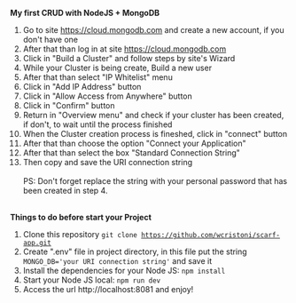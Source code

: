 

<b><b1>My first CRUD with NodeJS + MongoDB</b1></b><br>

1. Go to site https://cloud.mongodb.com and create a new account, if you don't have one<br>
2. After that than log in at site https://cloud.mongodb.com<br>
3. Click in "Build a Cluster" and follow steps by site's Wizard<br>
4. While your Cluster is being create, Build a new user<br>
5. After that than select "IP Whitelist" menu<br>
6. Click in "Add IP Address" button<br>
7. Click in "Allow Access from Anywhere" button<br>
8. Click in "Confirm" button<br>
9. Return in "Overview menu" and check if your cluster has been created, if don't, to wait until the process finished<br>
10. When the Cluster creation process is fineshed, click in "connect" button<br>
11. After that than choose the option "Connect your Application"<br>
12. After that than select the box "Standard Connection String"<br>
13. Then copy and save the URI connection string<br><br>
PS: Don't forget replace the string <PASSWORD> with your personal password that has been created in step 4.<br><br>

<b><b1>Things to do before start your Project</b1></b><br>
1. Clone this repository <code>git clone https://github.com/wcristoni/scarf-app.git</code><br>
2. Create ".env" file in project directory, in this file put the string <code>MONGO_DB='your URI connection string'</code> and save it<br>
3. Install the dependencies for your Node JS: <code>npm install</code> <br>
4. Start your Node JS local: <code>npm run dev</code> <br>
5. Access the url http://localhost:8081 and enjoy!<br><br>

